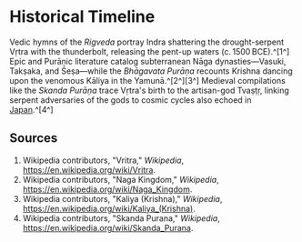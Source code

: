 # Historical Timeline

Vedic hymns of the *Rigveda* portray Indra shattering the drought-serpent Vṛtra with the thunderbolt, releasing the pent-up waters (c. 1500 BCE).^[1^] Epic and Purāṇic literature catalog subterranean Nāga dynasties—Vasuki, Takṣaka, and Śeṣa—while the *Bhāgavata Purāṇa* recounts Krishna dancing upon the venomous Kāliya in the Yamunā.^[2^][3^] Medieval compilations like the *Skanda Purāṇa* trace Vṛtra's birth to the artisan-god Tvaṣṭṛ, linking serpent adversaries of the gods to cosmic cycles also echoed in [Japan](../../Japan/Historical-Timeline/README.md).^[4^]

## Sources
1. Wikipedia contributors, "Vritra," *Wikipedia*, <https://en.wikipedia.org/wiki/Vritra>.
2. Wikipedia contributors, "Naga Kingdom," *Wikipedia*, <https://en.wikipedia.org/wiki/Naga_Kingdom>.
3. Wikipedia contributors, "Kaliya (Krishna)," *Wikipedia*, <https://en.wikipedia.org/wiki/Kaliya_(Krishna)>.
4. Wikipedia contributors, "Skanda Purana," *Wikipedia*, <https://en.wikipedia.org/wiki/Skanda_Purana>.
